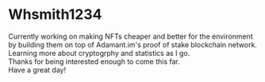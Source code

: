 # Whsmith1234
Currently working on making NFTs cheaper and better for the environment by building them on top of Adamant.im's proof of stake blockchain network.<br>
Learning more about cryptogrphy and statistics as I go.<br>
Thanks for being interested enough to come this far.<br>
Have a great day!


<!--
**Whsmith1234/Whsmith1234** is a ✨ _special_ ✨ repository because its `README.md` (this file) appears on your GitHub profile.

Here are some ideas to get you started:

- 🔭 I’m currently working on ...
- 🌱 I’m currently learning ...
- 👯 I’m looking to collaborate on ...
- 🤔 I’m looking for help with ...
- 💬 Ask me about ...
- 📫 How to reach me: ...
- 😄 Pronouns: ...
- ⚡ Fun fact: ...
-->
